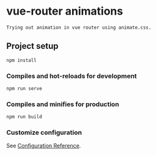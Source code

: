 # vue-router animations

``` text
Trying out animation in vue router using animate.css.
```

## Project setup

``` node.js
npm install
```

### Compiles and hot-reloads for development

``` node.js
npm run serve
```

### Compiles and minifies for production

``` node.js
npm run build
```

### Customize configuration

See [Configuration Reference](https://cli.vuejs.org/config/).
